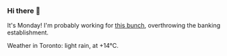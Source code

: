 ### Hi there :wave:

It's Monday! I'm probably working for [this bunch](https://github.com/kohofinancial), overthrowing the banking establishment.

Weather in Toronto: light rain, at +14°C.
